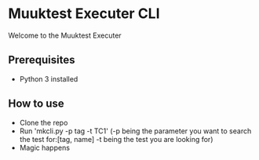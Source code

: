 
Muuktest Executer CLI
===============================

Welcome to the Muuktest Executer

Prerequisites
-------------
- Python 3 installed

How to use
-----------------
- Clone the repo
- Run 'mkcli.py -p tag -t TC1'  (-p being the parameter you want to search the test for:[tag, name] -t being the test you are looking for)
- Magic happens
